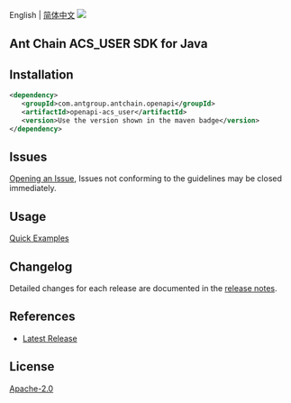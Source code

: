 English | [简体中文](README-CN.md)
![](https://aliyunsdk-pages.alicdn.com/icons/AlibabaCloud.svg)

## Ant Chain ACS_USER SDK for Java

## Installation

```xml
<dependency>
   <groupId>com.antgroup.antchain.openapi</groupId>
   <artifactId>openapi-acs_user</artifactId>
   <version>Use the version shown in the maven badge</version>
</dependency>
```

## Issues
[Opening an Issue](https://github.com/alipay/antchain-openapi-prod-sdk/issues/new), Issues not conforming to the guidelines may be closed immediately.

## Usage
[Quick Examples](https://github.com/alipay/antchain-openapi-prod-sdk/blob/master/docs/0-Examples-EN.md#quick-examples)

## Changelog
Detailed changes for each release are documented in the [release notes](./ChangeLog.txt).

## References
* [Latest Release](https://github.com/alipay/antchain-openapi-prod-sdk/)

## License
[Apache-2.0](http://www.apache.org/licenses/LICENSE-2.0)
